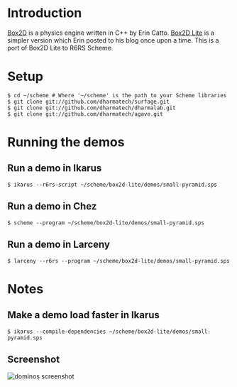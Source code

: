 
# Introduction

[Box2D](http://www.box2d.org) is a physics engine written in C++ by
Erin Catto. [Box2D Lite](http://box2d.googlecode.com/files/Box2D_Lite.zip)
is a simpler version which Erin posted to his blog once upon a
time. This is a port of Box2D Lite to R6RS Scheme.

# Setup

    $ cd ~/scheme # Where '~/scheme' is the path to your Scheme libraries
    $ git clone git://github.com/dharmatech/surfage.git
    $ git clone git://github.com/dharmatech/dharmalab.git
    $ git clone git://github.com/dharmatech/agave.git

# Running the demos

## Run a demo in Ikarus

    $ ikarus --r6rs-script ~/scheme/box2d-lite/demos/small-pyramid.sps

## Run a demo in Chez

    $ scheme --program ~/scheme/box2d-lite/demos/small-pyramid.sps

## Run a demo in Larceny

    $ larceny --r6rs --program ~/scheme/box2d-lite/demos/small-pyramid.sps

# Notes

## Make a demo load faster in Ikarus

    $ ikarus --compile-dependencies ~/scheme/box2d-lite/demos/small-pyramid.sps

## Screenshot

![dominos screenshot](http://dharmatech.github.com/images/box2d-lite-dominos-chez.png)